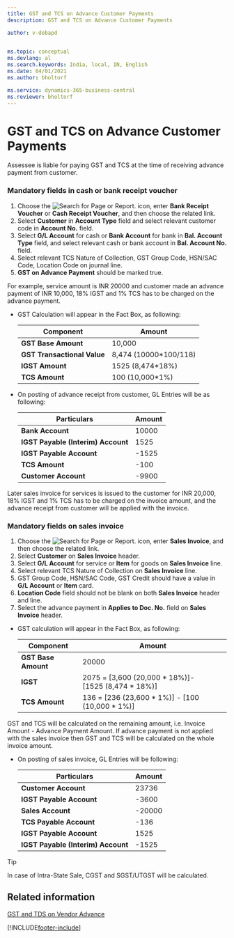 ```yaml
---
title: GST and TCS on Advance Customer Payments
description: GST and TCS on Advance Customer Payments

author: v-debapd

    
ms.topic: conceptual
ms.devlang: al
ms.search.keywords: India, local, IN, English
ms.date: 04/01/2021
ms.author: bholtorf

ms.service: dynamics-365-business-central
ms.reviewer: bholtorf
---
```

# GST and TCS on Advance Customer Payments 


Assessee is liable for paying GST and TCS at the time of receiving advance payment from customer.

### Mandatory fields in cash or bank receipt voucher

1. Choose the ![Search for Page or Report.](image/search_small.png "Search for Page or Report icon") icon, enter **Bank Receipt Voucher** or **Cash Receipt Voucher**, and then choose the related link.
2. Select **Customer** in **Account Type** field and select relevant customer code in **Account No.** field.
3. Select **G/L Account** for cash or **Bank Account** for bank in **Bal. Account Type** field, and select relevant cash or bank account in **Bal. Account No.** field.
4. Select relevant TCS Nature of Collection, GST Group Code, HSN/SAC Code, Location Code on journal line.
5. **GST on Advance Payment** should be marked true.  

 For example, service amount is INR 20000 and customer made an advance payment of INR 10,000, 18% IGST and 1% TCS has to be charged on the advance payment.

- GST Calculation will appear in the Fact Box, as following:
    
    |Component|Amount|
    |----------------------------------|---------------------------------------|  
    |**GST Base Amount**|10,000|
    |**GST Transactional Value**|8,474 (10000*100/118)|
    |**IGST Amount**|1525 (8,474*18%)|
    |**TCS Amount**|100 (10,000*1%)|
    
- On posting of advance receipt from customer, GL Entries will be as following:

    |Particulars|Amount|
    |----------------------------------|---------------------------------------|  
    |**Bank Account**|10000|  
    |**IGST Payable (Interim) Account**|1525|  
    |**IGST Payable Account**|-1525| 
    |**TCS Amount**|-100|
    |**Customer Account**|-9900| 


Later sales invoice for services is issued to the customer for INR 20,000, 18% IGST and 1% TCS has to be charged on the invoice amount, and the advance receipt from customer will be applied with the invoice.

### Mandatory fields on sales invoice

1. Choose the ![Search for Page or Report.](image/search_small.png "Search for Page or Report icon") icon, enter **Sales Invoice**, and then choose the related link.
2. Select **Customer** on **Sales Invoice** header.
3. Select **G/L Account** for service or **Item** for goods on **Sales Invoice** line.
4. Select relevant TCS Nature of Collection on **Sales Invoice** line.
5. GST Group Code, HSN/SAC Code, GST Credit should have a value in **G/L Account** or **Item** card.
6. **Location Code** field should not be blank on both **Sales Invoice** header and line.
7. Select the advance payment in **Applies to Doc. No.** field on **Sales Invoice** header.

- GST calculation will appear in the Fact Box, as following:

    |Component|Amount|
    |----------------------------------|---------------------------------------|  
    |**GST Base Amount**|20000|  
    |**IGST**|2075 = [3,600 (20,000 * 18%)]-[1525 (8,474 * 18%)]|  
    |**TCS Amount**|136 = [236 (23,600 * 1%)] - [100 (10,000 * 1%)] |

GST and TCS will be calculated on the remaining amount, i.e. Invoice Amount - Advance Payment Amount. If advance payment is not applied with the sales invoice then GST and TCS will be calculated on the whole invoice amount.

- On posting of sales invoice, GL Entries will be following:

    |Particulars|Amount|
    |----------------------------------|---------------------------------------|  
    |**Customer Account**|23736|  
    |**IGST Payable Account**|-3600|
    |**Sales Account**|-20000|
    |**TCS Payable Account**|-136|
    |**IGST Payable Account**|1525|
    |**IGST Payable (Interim) Account**|-1525|
    

> [!TIP]
> In case of Intra-State Sale, CGST and SGST/UTGST will be calculated.

## Related information 
[GST and TDS on Vendor Advance](GST-TDS-on-Advance-Payment-Application-to-Purchase-Invoice.md)


[!INCLUDE[footer-include](../../includes/footer-banner.md)]